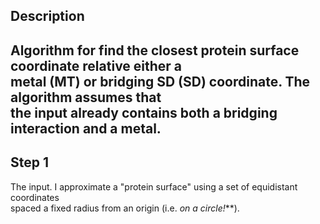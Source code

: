 ## Description

Algorithm for find the closest protein surface coordinate relative either a   
metal (**MT**) or bridging SD (**SD**) coordinate. The algorithm assumes that  
the input already contains both a bridging interaction and a metal.  
---  
## Step 1  
The input. I approximate a "protein surface" using a set of equidistant coordinates  
spaced a fixed radius from an origin (i.e. _on a circle!_**).


